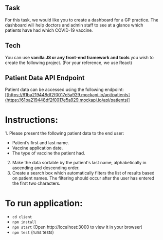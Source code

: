 ## Task

For this task, we would like you to create a dashboard for a GP practice. The dashboard will help doctors and admin staff to see at a glance which patients have had which COVID-19 vaccine.

## Tech

You can use **vanilla JS or any front-end framework and tools** you wish to create the following project. (For your reference, we use React)

## Patient Data API Endpoint

Patient data can be accessed using the following endpoint: [[https://61ba219448df2f0017e5a929.mockapi.io/api/patients](https://61ba219448df2f0017e5a929.mockapi.io/api/patients)]

# Instructions:
1️. Please present the following patient data to the end user:
- Patient’s first and last name.
- Vaccine application date.
- The type of vaccine the patient had.    
2. Make the data sortable by the patient's last name, alphabetically in ascending and descending order.
3. Create a search box which automatically filters the list of results based on patient names. The filtering should occur after the user has entered the first two characters.

# To run application: 
- `cd client`
- `npm install`
- `npm start` (Open http://localhost:3000 to view it in your browser)
- `npm test` (runs tests)
